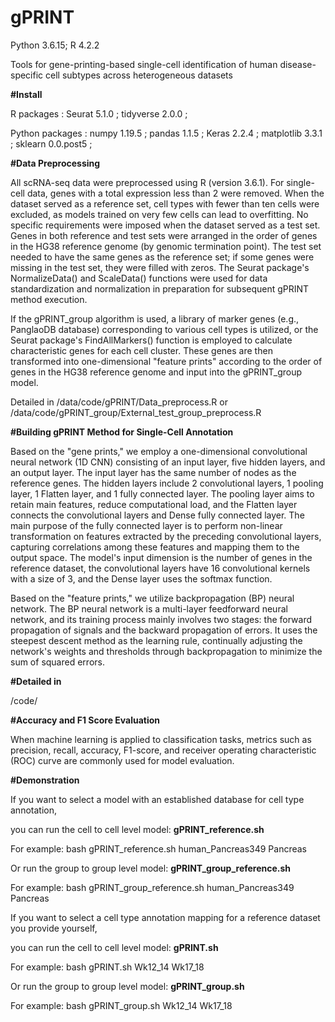 # gPRINT

Python 3.6.15; R 4.2.2 

Tools for gene-printing-based single-cell identification of human disease-specific cell subtypes across heterogeneous datasets


**#Install**

R packages :
Seurat 5.1.0 ; tidyverse 2.0.0 ;

Python packages : 
numpy 1.19.5 ; pandas 1.1.5 ; Keras 2.2.4 ; matplotlib 3.3.1 ; sklearn 0.0.post5 ; 

**#Data Preprocessing**

All scRNA-seq data were preprocessed using R (version 3.6.1). For single-cell data, genes with a total expression less than 2 were removed. When the dataset served as a reference set, cell types with fewer than ten cells were excluded, as models trained on very few cells can lead to overfitting. No specific requirements were imposed when the dataset served as a test set. Genes in both reference and test sets were arranged in the order of genes in the HG38 reference genome (by genomic termination point). The test set needed to have the same genes as the reference set; if some genes were missing in the test set, they were filled with zeros. The Seurat package's NormalizeData() and ScaleData() functions were used for data standardization and normalization in preparation for subsequent gPRINT method execution.

If the gPRINT_group algorithm is used, a library of marker genes (e.g., PanglaoDB database) corresponding to various cell types is utilized, or the Seurat package's FindAllMarkers() function is employed to calculate characteristic genes for each cell cluster. These genes are then transformed into one-dimensional "feature prints" according to the order of genes in the HG38 reference genome and input into the gPRINT_group model.

Detailed in /data/code/gPRINT/Data_preprocess.R or /data/code/gPRINT_group/External_test_group_preprocess.R


**#Building gPRINT Method for Single-Cell Annotation**

Based on the "gene prints," we employ a one-dimensional convolutional neural network (1D CNN) consisting of an input layer, five hidden layers, and an output layer. The input layer has the same number of nodes as the reference genes. The hidden layers include 2 convolutional layers, 1 pooling layer, 1 Flatten layer, and 1 fully connected layer. The pooling layer aims to retain main features, reduce computational load, and the Flatten layer connects the convolutional layers and Dense fully connected layer. The main purpose of the fully connected layer is to perform non-linear transformation on features extracted by the preceding convolutional layers, capturing correlations among these features and mapping them to the output space. The model's input dimension is the number of genes in the reference dataset, the convolutional layers have 16 convolutional kernels with a size of 3, and the Dense layer uses the softmax function.

Based on the "feature prints," we utilize backpropagation (BP) neural network. The BP neural network is a multi-layer feedforward neural network, and its training process mainly involves two stages: the forward propagation of signals and the backward propagation of errors. It uses the steepest descent method as the learning rule, continually adjusting the network's weights and thresholds through backpropagation to minimize the sum of squared errors.


**#Detailed in**

/code/


**#Accuracy and F1 Score Evaluation**

When machine learning is applied to classification tasks, metrics such as precision, recall, accuracy, F1-score, and receiver operating characteristic (ROC) curve are commonly used for model evaluation.


**#Demonstration**

If you want to select a model with an established database for cell type annotation, 


you can run the cell to cell level model: **gPRINT_reference.sh**


For example: bash gPRINT_reference.sh human_Pancreas349 Pancreas


Or run the group to group level model: **gPRINT_group_reference.sh**



For example: bash gPRINT_group_reference.sh human_Pancreas349 Pancreas



If you want to select a cell type annotation mapping for a reference dataset you provide yourself, 


you can run the cell to cell level model: **gPRINT.sh**


For example: bash gPRINT.sh Wk12_14 Wk17_18


Or run the group to group level model: **gPRINT_group.sh**


For example: bash gPRINT_group.sh Wk12_14 Wk17_18


